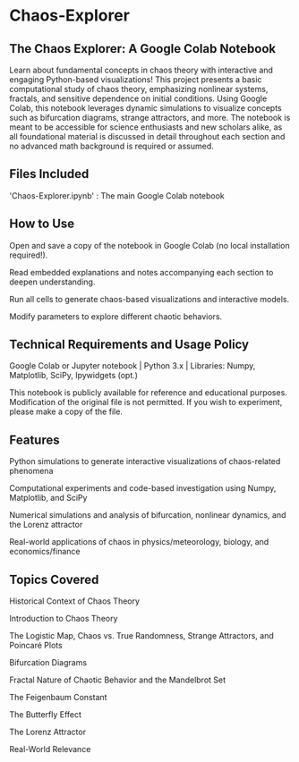 # Chaos-Explorer

## The Chaos Explorer: A Google Colab Notebook
Learn about fundamental concepts in chaos theory with interactive and engaging Python-based visualizations! This project presents a basic computational study of chaos theory, emphasizing nonlinear systems, fractals, and sensitive dependence on initial conditions. Using Google Colab, this notebook leverages dynamic simulations to visualize concepts such as bifurcation diagrams, strange attractors, and more. The notebook is meant to be accessible for science enthusiasts and new scholars alike, as all foundational material is discussed in detail throughout each section and no advanced math background is required or assumed.

## Files Included
'Chaos-Explorer.ipynb' : The main Google Colab notebook

## How to Use
Open and save a copy of the notebook in Google Colab (no local installation required!).

Read embedded explanations and notes accompanying each section to deepen understanding.

Run all cells to generate chaos-based visualizations and interactive models.

Modify parameters to explore different chaotic behaviors.

## Technical Requirements and Usage Policy
Google Colab or Jupyter notebook | Python 3.x | Libraries: Numpy, Matplotlib, SciPy, Ipywidgets (opt.)

This notebook is publicly available for reference and educational purposes. Modification of the original file is not permitted. If you wish to experiment, please make a copy of the file.

## Features
Python simulations to generate interactive visualizations of chaos-related phenomena

Computational experiments and code-based investigation using Numpy, Matplotlib, and SciPy

Numerical simulations and analysis of bifurcation, nonlinear dynamics, and the Lorenz attractor

Real-world applications of chaos in physics/meteorology, biology, and economics/finance

## Topics Covered
Historical Context of Chaos Theory

Introduction to Chaos Theory

The Logistic Map, Chaos vs. True Randomness, Strange Attractors, and Poincaré Plots

Bifurcation Diagrams

Fractal Nature of Chaotic Behavior and the Mandelbrot Set

The Feigenbaum Constant

The Butterfly Effect

The Lorenz Attractor

Real-World Relevance
